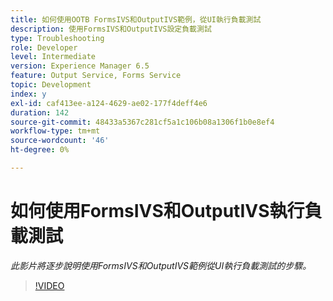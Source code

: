 ```yaml
---
title: 如何使用OOTB FormsIVS和OutputIVS範例，從UI執行負載測試
description: 使用FormsIVS和OutputIVS設定負載測試
type: Troubleshooting
role: Developer
level: Intermediate
version: Experience Manager 6.5
feature: Output Service, Forms Service
topic: Development
index: y
exl-id: caf413ee-a124-4629-ae02-177f4deff4e6
duration: 142
source-git-commit: 48433a5367c281cf5a1c106b08a1306f1b0e8ef4
workflow-type: tm+mt
source-wordcount: '46'
ht-degree: 0%

---
```


# 如何使用FormsIVS和OutputIVS執行負載測試

*此影片將逐步說明使用FormsIVS和OutputIVS範例從UI執行負載測試的步驟。*

>[!VIDEO](https://video.tv.adobe.com/v/335507?quality=12&learn=on)
